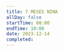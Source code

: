 ```yaml
---
title: 7 MESES NINA
allDay: false
startTime: 08:00
endTime: 10:00
date: 2023-12-14
completed:
---
```

